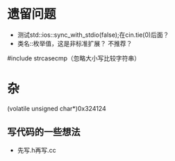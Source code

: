 # 遗留问题
* 测试std::ios::sync_with_stdio(false);在cin.tie(0)后面？
* 类名::枚举值，这是非标准扩展？ 不推荐？

#include<cstring>
strcasecmp（忽略大小写比较字符串）

# 杂
(volatile unsigned char*)0x324124

## 写代码的一些想法
- 先写.h再写.cc